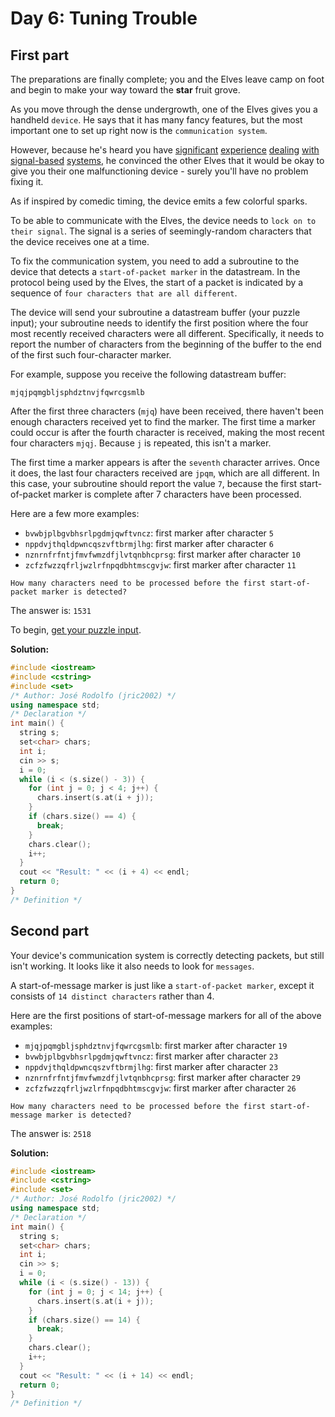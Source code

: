 # Day 6: Tuning Trouble
## First part
The preparations are finally complete; you and the Elves leave camp on foot and begin to make your way toward the **star** fruit grove.

As you move through the dense undergrowth, one of the Elves gives you a handheld `device`. He says that it has many fancy features, but the most important one to set up right now is the `communication system`.

However, because he's heard you have [significant](https://adventofcode.com/2016/day/6) [experience](https://adventofcode.com/2016/day/25) [dealing](https://adventofcode.com/2019/day/7) [with](https://adventofcode.com/2019/day/9) [signal-based](https://adventofcode.com/2019/day/16) [systems](https://adventofcode.com/2021/day/25), he convinced the other Elves that it would be okay to give you their one malfunctioning device - surely you'll have no problem fixing it.

As if inspired by comedic timing, the device emits a few colorful sparks.

To be able to communicate with the Elves, the device needs to `lock on to their signal`. The signal is a series of seemingly-random characters that the device receives one at a time.

To fix the communication system, you need to add a subroutine to the device that detects a `start-of-packet marker` in the datastream. In the protocol being used by the Elves, the start of a packet is indicated by a sequence of `four characters that are all different`.

The device will send your subroutine a datastream buffer (your puzzle input); your subroutine needs to identify the first position where the four most recently received characters were all different. Specifically, it needs to report the number of characters from the beginning of the buffer to the end of the first such four-character marker.

For example, suppose you receive the following datastream buffer:
```
mjqjpqmgbljsphdztnvjfqwrcgsmlb
```

After the first three characters (`mjq`) have been received, there haven't been enough characters received yet to find the marker. The first time a marker could occur is after the fourth character is received, making the most recent four characters `mjqj`. Because `j` is repeated, this isn't a marker.

The first time a marker appears is after the `seventh` character arrives. Once it does, the last four characters received are `jpqm`, which are all different. In this case, your subroutine should report the value `7`, because the first start-of-packet marker is complete after 7 characters have been processed.

Here are a few more examples:
- `bvwbjplbgvbhsrlpgdmjqwftvncz`: first marker after character `5`
- `nppdvjthqldpwncqszvftbrmjlhg`: first marker after character `6`
- `nznrnfrfntjfmvfwmzdfjlvtqnbhcprsg`: first marker after character `10`
- `zcfzfwzzqfrljwzlrfnpqdbhtmscgvjw`: first marker after character `11`

`How many characters need to be processed before the first start-of-packet marker is detected?`

The answer is: `1531`

To begin, [get your puzzle input](./input.txt).

**Solution:**
```cpp
#include <iostream>
#include <cstring>
#include <set>
/* Author: José Rodolfo (jric2002) */
using namespace std;
/* Declaration */
int main() {
  string s;
  set<char> chars;
  int i;
  cin >> s;
  i = 0;
  while (i < (s.size() - 3)) {
    for (int j = 0; j < 4; j++) {
      chars.insert(s.at(i + j));
    }
    if (chars.size() == 4) {
      break;
    }
    chars.clear();
    i++;
  }
  cout << "Result: " << (i + 4) << endl;
  return 0;
}
/* Definition */
```

## Second part
Your device's communication system is correctly detecting packets, but still isn't working. It looks like it also needs to look for `messages`.

A start-of-message marker is just like a `start-of-packet marker`, except it consists of `14 distinct characters` rather than 4.

Here are the first positions of start-of-message markers for all of the above examples:
- `mjqjpqmgbljsphdztnvjfqwrcgsmlb`: first marker after character `19`
- `bvwbjplbgvbhsrlpgdmjqwftvncz`: first marker after character `23`
- `nppdvjthqldpwncqszvftbrmjlhg`: first marker after character `23`
- `nznrnfrfntjfmvfwmzdfjlvtqnbhcprsg`: first marker after character `29`
- `zcfzfwzzqfrljwzlrfnpqdbhtmscgvjw`: first marker after character `26`

`How many characters need to be processed before the first start-of-message marker is detected?`

The answer is: `2518`

**Solution:**
```cpp
#include <iostream>
#include <cstring>
#include <set>
/* Author: José Rodolfo (jric2002) */
using namespace std;
/* Declaration */
int main() {
  string s;
  set<char> chars;
  int i;
  cin >> s;
  i = 0;
  while (i < (s.size() - 13)) {
    for (int j = 0; j < 14; j++) {
      chars.insert(s.at(i + j));
    }
    if (chars.size() == 14) {
      break;
    }
    chars.clear();
    i++;
  }
  cout << "Result: " << (i + 14) << endl;
  return 0;
}
/* Definition */
```